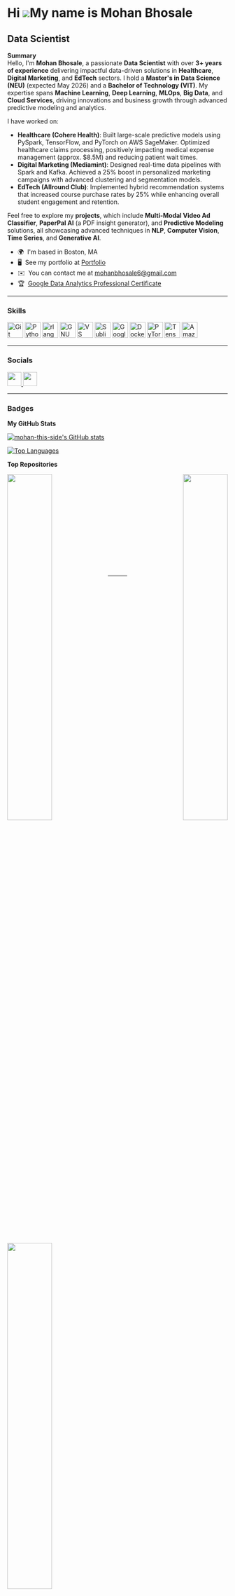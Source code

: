 Hi ![](https://user-images.githubusercontent.com/18350557/176309783-0785949b-9127-417c-8b55-ab5a4333674e.gif)My name is Mohan Bhosale
=====================================================================================================================================

Data Scientist
--------------

**Summary**  
Hello, I'm **Mohan Bhosale**, a passionate **Data Scientist** with over **3+ years of experience** delivering impactful data-driven solutions in **Healthcare**, **Digital Marketing**, and **EdTech** sectors. I hold a **Master's in Data Science (NEU)** (expected May 2026) and a **Bachelor of Technology (VIT)**. My expertise spans **Machine Learning**, **Deep Learning**, **MLOps**, **Big Data**, and **Cloud Services**, driving innovations and business growth through advanced predictive modeling and analytics. 

I have worked on:
- **Healthcare (Cohere Health)**: Built large-scale predictive models using PySpark, TensorFlow, and PyTorch on AWS SageMaker. Optimized healthcare claims processing, positively impacting medical expense management (approx. \$8.5M) and reducing patient wait times.
- **Digital Marketing (Mediamint)**: Designed real-time data pipelines with Spark and Kafka. Achieved a 25% boost in personalized marketing campaigns with advanced clustering and segmentation models.
- **EdTech (Allround Club)**: Implemented hybrid recommendation systems that increased course purchase rates by 25% while enhancing overall student engagement and retention.

Feel free to explore my **projects**, which include **Multi-Modal Video Ad Classifier**, **PaperPal AI** (a PDF insight generator), and **Predictive Modeling** solutions, all showcasing advanced techniques in **NLP**, **Computer Vision**, **Time Series**, and **Generative AI**.

* 🌍  I'm based in Boston, MA  
* 🖥️  See my portfolio at [Portfolio](https://mohan-this-side.github.io/)  
* ✉️  You can contact me at [mohanbhosale6@gmail.com](mailto:mohanbhosale6@gmail.com)  
* 🏆  [Google Data Analytics Professional Certificate](https://www.coursera.org/account/accomplishments/professional-cert/E7KFXTJ52ZWG?utm_source=link&utm_medium=certificate&utm_content=cert_image&utm_campaign=pdf_header_button&utm_product=prof)  

---

### Skills

<p align="left">
<a href="https://git-scm.com/" target="_blank" rel="noreferrer"><img src="https://raw.githubusercontent.com/danielcranney/readme-generator/main/public/icons/skills/git-colored.svg" width="36" height="36" alt="Git" /></a>
<a href="https://www.python.org/" target="_blank" rel="noreferrer"><img src="https://raw.githubusercontent.com/danielcranney/readme-generator/main/public/icons/skills/python-colored.svg" width="36" height="36" alt="Python" /></a>
<a href="https://www.r-project.org/" target="_blank" rel="noreferrer"><img src="https://raw.githubusercontent.com/danielcranney/readme-generator/main/public/icons/skills/rlang-colored.svg" width="36" height="36" alt="rlang" /></a>
<a href="https://www.gnu.org/software/bash/" target="_blank" rel="noreferrer"><img src="https://raw.githubusercontent.com/danielcranney/readme-generator/main/public/icons/skills/gnubash.svg" width="36" height="36" alt="GNU Bash" /></a>
<a href="https://code.visualstudio.com/" target="_blank" rel="noreferrer"><img src="https://raw.githubusercontent.com/danielcranney/readme-generator/main/public/icons/skills/visualstudiocode.svg" width="36" height="36" alt="VS Code" /></a>
<a href="https://www.sublimetext.com/index2" target="_blank" rel="noreferrer"><img src="https://raw.githubusercontent.com/danielcranney/readme-generator/main/public/icons/skills/sublimetext.svg" width="36" height="36" alt="Sublime Text" /></a>
<a href="https://cloud.google.com/" target="_blank" rel="noreferrer"><img src="https://raw.githubusercontent.com/danielcranney/readme-generator/main/public/icons/skills/googlecloud-colored.svg" width="36" height="36" alt="Google Cloud" /></a>
<a href="https://www.docker.com/" target="_blank" rel="noreferrer"><img src="https://raw.githubusercontent.com/danielcranney/readme-generator/main/public/icons/skills/docker-colored.svg" width="36" height="36" alt="Docker" /></a>
<a href="https://pytorch.org/" target="_blank" rel="noreferrer"><img src="https://raw.githubusercontent.com/danielcranney/readme-generator/main/public/icons/skills/pytorch-colored.svg" width="36" height="36" alt="PyTorch" /></a>
<a href="https://www.tensorflow.org/" target="_blank" rel="noreferrer"><img src="https://raw.githubusercontent.com/danielcranney/readme-generator/main/public/icons/skills/tensorflow-colored.svg" width="36" height="36" alt="TensorFlow" /></a>
<a href="https://aws.amazon.com" target="_blank" rel="noreferrer"><img src="https://raw.githubusercontent.com/danielcranney/readme-generator/main/public/icons/skills/aws-colored-dark.svg" width="36" height="36" alt="Amazon Web Services" /></a>
</p>

---

### Socials

<p align="left"> 
<a href="https://www.github.com/mohan-this-side" target="_blank" rel="noreferrer">
  <picture>
    <source media="(prefers-color-scheme: dark)" srcset="https://raw.githubusercontent.com/danielcranney/readme-generator/main/public/icons/socials/github-dark.svg" />
    <source media="(prefers-color-scheme: light)" srcset="https://raw.githubusercontent.com/danielcranney/readme-generator/main/public/icons/socials/github.svg" />
    <img src="https://raw.githubusercontent.com/danielcranney/readme-generator/main/public/icons/socials/github.svg" width="32" height="32" />
  </picture>
</a> 
<a href="https://www.linkedin.com/in/mohanbhosale/" target="_blank" rel="noreferrer">
  <picture>
    <source media="(prefers-color-scheme: dark)" srcset="https://raw.githubusercontent.com/danielcranney/readme-generator/main/public/icons/socials/linkedin-dark.svg" />
    <source media="(prefers-color-scheme: light)" srcset="https://raw.githubusercontent.com/danielcranney/readme-generator/main/public/icons/socials/linkedin.svg" />
    <img src="https://raw.githubusercontent.com/danielcranney/readme-generator/main/public/icons/socials/linkedin.svg" width="32" height="32" />
  </picture>
</a>
</p>

---

### Badges

<b>My GitHub Stats</b>

<a href="http://www.github.com/mohan-this-side"><img src="https://github-readme-stats.vercel.app/api?username=mohan-this-side&show_icons=true&hide=&count_private=true&title_color=0891b2&text_color=ffffff&icon_color=0891b2&bg_color=1c1917&hide_border=true&show_icons=true" alt="mohan-this-side's GitHub stats" /></a>

<a href="https://github.com/mohan-this-side" align="left"><img src="https://github-readme-stats.vercel.app/api/top-langs/?username=mohan-this-side&langs_count=10&title_color=0891b2&text_color=ffffff&icon_color=0891b2&bg_color=1c1917&hide_border=true&locale=en&custom_title=Top%20%Languages" alt="Top Languages" /></a>

<b>Top Repositories</b>

<div width="100%" align="center">
  <a href="https://github.com/mohan-this-side/VideoLLM" align="left">
    <img align="left" width="45%" src="https://github-readme-stats.vercel.app/api/pin/?username=mohan-this-side&repo=VideoLLM&title_color=0891b2&text_color=ffffff&icon_color=0891b2&bg_color=1c1917&hide_border=true&locale=en" />
  </a>
  <a href="https://github.com/mohan-this-side/Predictive_modeling" align="right">
    <img align="right" width="45%" src="https://github-readme-stats.vercel.app/api/pin/?username=mohan-this-side&repo=Predictive_modeling&title_color=0891b2&text_color=ffffff&icon_color=0891b2&bg_color=1c1917&hide_border=true&locale=en" />
  </a>
</div>

<br /><br /><br /><br /><br /><br /><br />

<br /><br /><br /><br /><br />

<div width="100%" align="center">
  <a href="https://github.com/mohan-this-side/PaperPal_AI_chatbot" align="left">
    <img align="left" width="45%" src="https://github-readme-stats.vercel.app/api/pin/?username=mohan-this-side&repo=PaperPal_AI_chatbot&title_color=0891b2&text_color=ffffff&icon_color=0891b2&bg_color=1c1917&hide_border=true&locale=en" />
  </a>
</div>

---

